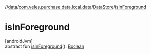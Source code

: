 //[data](../../../index.md)/[com.veles.purchase.data.local.data](../index.md)/[DataStore](index.md)/[isInForeground](is-in-foreground.md)

# isInForeground

[androidJvm]\
abstract fun [isInForeground](is-in-foreground.md)(): [Boolean](https://kotlinlang.org/api/latest/jvm/stdlib/kotlin/-boolean/index.html)

